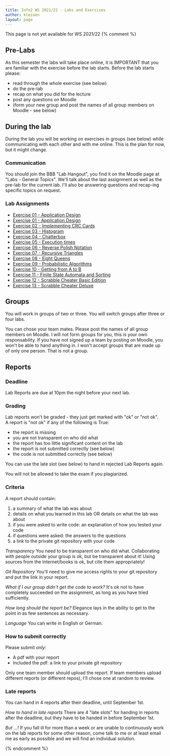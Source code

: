 ```yaml
---
title: Info2 WS 2021/22 - Labs and Exercises
author: kleinen
layout: page
---
```

This page is not yet available for WS 2021/22
{% comment %}
## Pre-Labs
As this semester the labs will take place online, it is IMPORTANT that you are familiar with the
exercise before the lab starts. Before the lab starts please:
* read through the whole exercise (see below)
* do the pre-lab
* recap on what you did for the lecture
* post any questions on Moodle
* (form your new group and post the names of all group members on Moodle - see below)

## During the lab
During the lab you will be working on exercises in groups (see below) while communicating with each other and with me online. This is the plan for now, but it might change.

### Communication
You should join the BBB "Lab Hangout", you find it on the Moodle page at "Labs - General Topics". We'll talk about the last assignment as well as the pre-lab for the current lab. I'll also be answering questions and recap-ing specific topics on request.

### Lab Assignments
* [Exercise 01 - Application Design](lab-01)
* [Exercise 01 - Application Design](lab-01)
* [Exercise 02 - Implementing CRC Cards](lab-02)
* [Exercise 03 - Histogram](lab-03)
* [Exercise 04 - Chatterbox](lab-04)
* [Exercise 05 - Execution times](lab-05)
* [Exercise 06 - Reverse Polish Notation](lab-06)
* [Exercise 07 - Recursive Triangles](lab-07)
* [Exercise 08 - Eight Queens](lab-08)
* [Exercise 09 - Probabilistic Algorithms](lab-09)
* [Exercise 10 - Getting from A to B](lab-10)
* [Exercise 11 - Finite State Automata and Sorting](lab-11)
* [Exercise 12 - Scrabble Cheater Basic Edition](lab-12)
* [Exercise 13 - Scrabble Cheater Deluxe](lab-13)

<!--
* [Exercise 13 - Scrabble Cheater Deluxe](lab-13)
* [Exercise 14 - Ladders](lab-14) (please read before lab, and maybe download the data)
-->

## Groups
You will work in groups of two or three. You will switch groups after three or four labs.
<!--That means you should form new groups before the following labs:-->
<!--* [Exercise 01 - Application Design](lab-01)-->
<!--* [Exercise 04 - Chatterbox](lab-04)-->
<!--* [Exercise 07 - Recursive Triangles](lab-07)-->
<!--* [Exercise 10 - Getting from A to B](lab-10)-->

You can chose your team mates. Please post the names of all group members on Moodle. I will not form groups for you, this is your own responsability. If you have not signed up a team by posting on Moodle, you won't be able to hand anything in. I won't accept groups that are made up of only one person. That is not a group.

## Reports
### Deadline
Lab Reports are due at 10pm the night before your next lab.

### Grading
Lab reports won't be graded - they just get marked with "ok" or "not ok".  
A report is "not ok" if any of the following is True:
* the report is missing
* you are not transparent on who did what
* the report has too little significant content on the lab
* the report is not submitted correctly (see below)
* the code is not submitted correctly (see below)

You can use the late slot (see below) to hand in rejected Lab Reports again.

You will not be allowed to take the exam if you plagiarized.

### Criteria
A report should contain:
1. a summary of what the lab was about
2. details on what you learned in this lab OR details on what the lab was about
3. if you were asked to write code: an explanation of how you tested your code
4. if questions were asked: the answers to the questions
5. a link to the private git repository with your code

*Transparency* You need to be transparent on who did what. Collaborating with people outside your group is ok,
but be transparent about it! Using sources from the Internet/books is ok, but cite them appropriately!

*Git Repository* You'll need to give me access rights to your git repository and put the link in your report.

*What if I our group didn't get the code to work?* It's ok not to have completely succeeded on the assignment, as long as
you have tried sufficiently.

*How long should the report be?* Elegance lays in the ability to get to the point in as few sentences as necessary.

*Language* You can write in English or German.

### How to submit correctly
Please submit *only*:
* A pdf with your report
* Included the pdf: a link to your private git repository

Only one team member should upload the report. If team members upload different reports (or different repos), I'll chose one at random to review.

### Late reports
You can hand in 4 reports after their deadline, until September 1st.

*How to hand in late reports*
There are 4 "late slots" for handing in reports after the deadline, but they have to be handed in before September 1st.

*But ...!*
If you fall ill for more than a week or are unable to continuously work on
the lab reports for some other reason, come talk to me or at least email me as
early as possible and we will find an individual solution.

<!--
## Quizzes
There might be short quizzes on Moodle where you can test your knowledge.
They will be published when the lab starts and be closed after a certain amount of time.
Whether doing them will gain you any additional benefits is tbd.

## Review and Presentations of Lab Reports in the following Lab

There are a couple of important changes for the labs compared to Info1:

You are required to be able to present and explain your work **in the following lab** ("review"). How this is done will change from lab to lab, depending on the topic of the lab: one of you might be randomly chosen to present the work, I might talk to each or some of you individually, or it might even be a little quizz in moodle which should be easy to solve if you did the lab exercise.

If you happen to be drawn for presentation and refuse to present the report
(e.g. because you don't have the slightest idea what your group mates
have written or you just feel too shy that day) or are not present yourself,
you are required to present the report to me in person during my next office hours.

Apart from that, it's ok not to have completely succeeded on the assignment, as long as
you have tried sufficiently.

If I find out that you most probably didn't work on the lab yourself, or the
lab report has too little significant content regarding the assignment,
I might decide to reject the report.

Note that this is a (possibly) different thing than plagiarism.
Plagiarism - copying the work of others - is considered cheating and will
lead to failing the whole course.

If you become ill with the usual cold, plan to use up one of the late slots.
If you're having trouble keeping up for longer than a week, come talk to me
or send me an email and we'll figure something out.

[Last semesters, I found it necessary to clarify some more things about the reports.]({{ site.baseurl }}/studies/grading/guideline)

-->
{% endcomment %}
